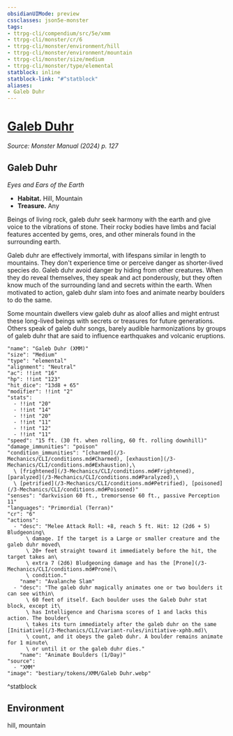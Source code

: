 ```yaml
---
obsidianUIMode: preview
cssclasses: json5e-monster
tags:
- ttrpg-cli/compendium/src/5e/xmm
- ttrpg-cli/monster/cr/6
- ttrpg-cli/monster/environment/hill
- ttrpg-cli/monster/environment/mountain
- ttrpg-cli/monster/size/medium
- ttrpg-cli/monster/type/elemental
statblock: inline
statblock-link: "#^statblock"
aliases:
- Galeb Duhr
---
```

# [Galeb Duhr](3-Mechanics\CLI\bestiary\elemental/galeb-duhr-xmm.md)
*Source: Monster Manual (2024) p. 127*  

## Galeb Duhr

*Eyes and Ears of the Earth*

- **Habitat.** Hill, Mountain  
- **Treasure.** Any  

Beings of living rock, galeb duhr seek harmony with the earth and give voice to the vibrations of stone. Their rocky bodies have limbs and facial features accented by gems, ores, and other minerals found in the surrounding earth.

Galeb duhr are effectively immortal, with lifespans similar in length to mountains. They don't experience time or perceive danger as shorter-lived species do. Galeb duhr avoid danger by hiding from other creatures. When they do reveal themselves, they speak and act ponderously, but they often know much of the surrounding land and secrets within the earth. When motivated to action, galeb duhr slam into foes and animate nearby boulders to do the same.

Some mountain dwellers view galeb duhr as aloof allies and might entrust these long-lived beings with secrets or treasures for future generations. Others speak of galeb duhr songs, barely audible harmonizations by groups of galeb duhr that are said to influence earthquakes and volcanic eruptions.

```statblock
"name": "Galeb Duhr (XMM)"
"size": "Medium"
"type": "elemental"
"alignment": "Neutral"
"ac": !!int "16"
"hp": !!int "123"
"hit_dice": "13d8 + 65"
"modifier": !!int "2"
"stats":
  - !!int "20"
  - !!int "14"
  - !!int "20"
  - !!int "11"
  - !!int "12"
  - !!int "11"
"speed": "15 ft. (30 ft. when rolling, 60 ft. rolling downhill)"
"damage_immunities": "poison"
"condition_immunities": "[charmed](/3-Mechanics/CLI/conditions.md#Charmed), [exhaustion](/3-Mechanics/CLI/conditions.md#Exhaustion),\
  \ [frightened](/3-Mechanics/CLI/conditions.md#Frightened), [paralyzed](/3-Mechanics/CLI/conditions.md#Paralyzed),\
  \ [petrified](/3-Mechanics/CLI/conditions.md#Petrified), [poisoned](/3-Mechanics/CLI/conditions.md#Poisoned)"
"senses": "darkvision 60 ft., tremorsense 60 ft., passive Perception 11"
"languages": "Primordial (Terran)"
"cr": "6"
"actions":
  - "desc": "Melee Attack Roll: +8, reach 5 ft. Hit: 12 (2d6 + 5) Bludgeoning\
      \ damage. If the target is a Large or smaller creature and the galeb duhr moved\
      \ 20+ feet straight toward it immediately before the hit, the target takes an\
      \ extra 7 (2d6) Bludgeoning damage and has the [Prone](/3-Mechanics/CLI/conditions.md#Prone)\
      \ condition."
    "name": "Avalanche Slam"
  - "desc": "The galeb duhr magically animates one or two boulders it can see within\
      \ 60 feet of itself. Each boulder uses the Galeb Duhr stat block, except it\
      \ has Intelligence and Charisma scores of 1 and lacks this action. The boulder\
      \ takes its turn immediately after the galeb duhr on the same [Initiative](/3-Mechanics/CLI/variant-rules/initiative-xphb.md)\
      \ count, and it obeys the galeb duhr. A boulder remains animate for 1 minute\
      \ or until it or the galeb duhr dies."
    "name": "Animate Boulders (1/Day)"
"source":
  - "XMM"
"image": "bestiary/tokens/XMM/Galeb Duhr.webp"
```
^statblock

## Environment

hill, mountain
